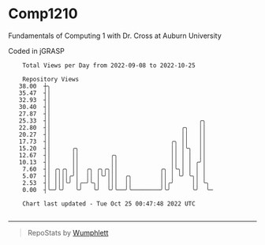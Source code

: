 # Comp1210
Fundamentals of Computing 1 with Dr. Cross at Auburn University

Coded in jGRASP

```
    Total Views per Day from 2022-09-08 to 2022-10-25

    Repository Views
   38.00  ┼╮
   35.47  ┤│
   32.93  ┤│
   30.40  ┤│
   27.87  ┤│
   25.33  ┤│                                          ╭╮
   22.80  ┤│                                     ╭╮   ││
   20.27  ┤│                                     ││   ││
   17.73  ┤│                                  ╭╮ ││   ││
   15.20  ┤│      ╭╮                          ││ │╰╮  ││
   12.67  ┤│      ││         ╭╮               ││ │ │  ││
   10.13  ┤│      ││         ││               ││ │ │ ╭╯│
    7.60  ┤│ ╭╮╭╮ ││  ╭╮ ╭╮╭╮││            ╭╮ │╰╮│ │ │ │
    5.07  ┤│ ││││╭╯│  ││ │╰╯│││  ╭╮        ││ │ ╰╯ ╰╮│ │
    2.53  ┤│ │││╰╯ │╭─╯╰╮│  │││  ││        ││╭╯     ││ ╰╮
    0.00  ┤╰─╯╰╯   ╰╯   ╰╯  ╰╯╰──╯╰────────╯╰╯      ╰╯  ╰─

    Chart last updated - Tue Oct 25 00:47:48 2022 UTC
    
```

---

> RepoStats by [Wumphlett](https://github.com/Wumphlett)
